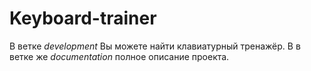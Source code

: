 # Keyboard-trainer

В ветке <i>development</i> Вы можете найти клавиатурный тренажёр. В в ветке же <i>documentation</i> полное описание проекта.